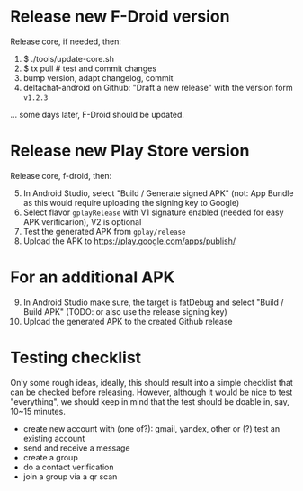 # Release new F-Droid version

Release core, if needed, then:

1. $ ./tools/update-core.sh
2. $ tx pull # test and commit changes
3. bump version, adapt changelog, commit
4. deltachat-android on Github: "Draft a new release" with the version form `v1.2.3`

... some days later, F-Droid should be updated.


# Release new Play Store version

Release core, f-droid, then:

5. In Android Studio, select "Build / Generate signed APK"
   (not: App Bundle as this would require uploading the signing key to Google)
6. Select flavor `gplayRelease` with V1 signature enabled
   (needed for easy APK verificarion), V2 is optional
7. Test the generated APK from `gplay/release`
8. Upload the APK to https://play.google.com/apps/publish/


# For an additional APK

9.  In Android Studio make sure, the target is fatDebug
    and select "Build / Build APK"
    (TODO: or also use the release signing key)
10. Upload the generated APK to the created Github release


# Testing checklist

Only some rough ideas, ideally, this should result into a simple checklist
that can be checked before releasing.
However, although it would be nice to test "everything", we should keep in mind
that the test should be doable in, say, 10~15 minutes.
- create new account with (one of?): gmail, yandex, other
  or (?) test an existing account
- send and receive a message
- create a group
- do a contact verification
- join a group via a qr scan

